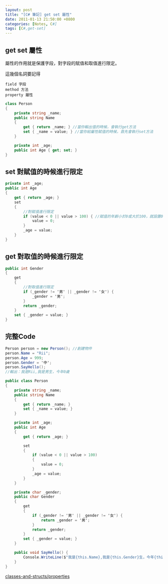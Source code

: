 ```yaml
---
layout: post
title: "[C# 筆記] get set 屬性"
date: 2011-01-13 21:50:00 +0800
categories: [Notes, C#]
tags: [C#,get-set]
---
```


## get set 屬性
屬性的作用就是保護字段，對字段的賦值和取值進行限定。

這幾個名詞要記得
```
field 字段
method 方法
property 屬性
```

```c#
class Person
{
    private string _name;
    public string Name
    {
        get { return _name; } //當你輸出值的時候，會執行get方法
        set { _name = value; } //當你給屬性賦值的時候，首先會執行set方法
    }

    private int _age;
    public int Age { get; set; }
}
```
## set 對賦值的時候進行限定
```c#
private int _age;
public int Age
{
    get { return _age; }
    set
    {
        //對賦值進行限定
        if (value < 0 || value > 100) { //賦值的年齡小於0或大於100，就設置0
            value = 0;
        }
        _age = value;
    }
}
```
## get 對取值的時候進行限定
```c#
public int Gender
{ 
    get
    {
        //對取值進行限定
        if (_gender != '男' || _gender != '女') {
            _gender = '男';
        }
        return _gender;
    }
    set { _gender = value; }
}
```

## 完整Code
```c#
Person person = new Person(); //創建物件
person.Name = "Rii";
person.Age = 999;
person.Gender = '中';
person.SayHello(); 
//輸出：我是Rii,我是男生，今年0歲

public class Person
{
    private string _name;
    public string Name
    {
        get { return _name; }
        set { _name = value; }
    }

    private int _age;
    public int Age
    {
        get { return _age; }

        set
        {
            if (value < 0 || value > 100)
            {
                value = 0;
            }
            _age = value;
        }
    }

    private char _gender;
    public char Gender
    {
        get
        {
            if (_gender != '男' || _gender != '女') {
                return _gender = '男';
            }
            return _gender;
        }
        set { _gender = value; }
    }

    public void SayHello() {
        Console.WriteLine($"我是{this.Name},我是{this.Gender}生，今年{this.Age}歲");
    }
}
```

[classes-and-structs/properties](https://learn.microsoft.com/zh-tw/dotnet/csharp/programming-guide/classes-and-structs/properties)